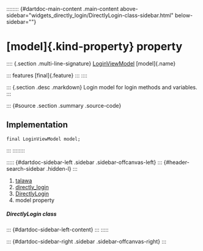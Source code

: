 :::::::: {#dartdoc-main-content .main-content above-sidebar="widgets_directly_login/DirectlyLogin-class-sidebar.html" below-sidebar=""}
<div>

# [model]{.kind-property} property

</div>

:::: {.section .multi-line-signature}
[LoginViewModel](../../view_model_pre_auth_view_models_login_view_model/LoginViewModel-class.html)
[model]{.name}

::: features
[final]{.feature}
:::
::::

::: {.section .desc .markdown}
Login model for login methods and variables.
:::

::: {#source .section .summary .source-code}
## Implementation

``` language-dart
final LoginViewModel model;
```
:::
::::::::

::::: {#dartdoc-sidebar-left .sidebar .sidebar-offcanvas-left}
::: {#header-search-sidebar .hidden-l}
:::

1.  [talawa](../../index.html)
2.  [directly_login](../../widgets_directly_login/)
3.  [DirectlyLogin](../../widgets_directly_login/DirectlyLogin-class.html)
4.  model property

##### DirectlyLogin class

::: {#dartdoc-sidebar-left-content}
:::
:::::

::: {#dartdoc-sidebar-right .sidebar .sidebar-offcanvas-right}
:::
